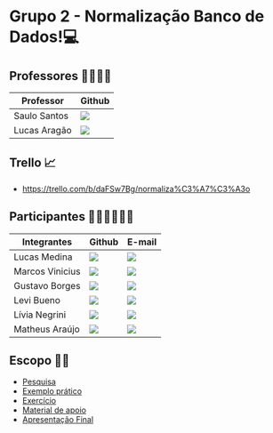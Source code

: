 # Grupo 2 - Normalização Banco de Dados!💻

## Professores 👨‍🏫👨‍🏫

Professor | Github 
------------ | ------------- 
Saulo Santos | <a href="https://github.com/Saulomsantos"> <img src="https://img.shields.io/badge/GitHub-100000?style=for-the-badge&logo=github&logoColor=white" /> </a> 
Lucas Aragão | <a href="https://github.com/LUCASDESENVOLVEDOR"> <img src="https://img.shields.io/badge/GitHub-100000?style=for-the-badge&logo=github&logoColor=white" /> </a>


## Trello 📈

- https://trello.com/b/daFSw7Bg/normaliza%C3%A7%C3%A3o 


## Participantes 👦👦👦👩👦👦

Integrantes | Github | E-mail
------------ | ------------- | ------------- 
Lucas Medina | <a href="https://github.com/Lucas-M3dina"> <img src="https://img.shields.io/badge/GitHub-100000?style=for-the-badge&logo=github&logoColor=white" /> </a> | <a href="mailto:lucas.m3dina@gmail.com"> <img src="https://img.shields.io/badge/Gmail-D14836?style=for-the-badge&logo=gmail&logoColor=white" /> </a>
Marcos Vinicius | <a href="https://github.com/Marcaum04"> <img src="https://img.shields.io/badge/GitHub-100000?style=for-the-badge&logo=github&logoColor=white" /> </a> | <a href="mailto:mvinicius.oliveira04@gmail.com"> <img src="https://img.shields.io/badge/Gmail-D14836?style=for-the-badge&logo=gmail&logoColor=white" /> </a>
Gustavo Borges | <a href="https://github.com/GustavoBorgesSouza"> <img src="https://img.shields.io/badge/GitHub-100000?style=for-the-badge&logo=github&logoColor=white" /> </a> | <a href="mailto:sgustavo.borges10@gmail.com"> <img src="https://img.shields.io/badge/Gmail-D14836?style=for-the-badge&logo=gmail&logoColor=white" /> </a>
Levi Bueno | <a href="https://github.com/levlzlnxD"> <img src="https://img.shields.io/badge/GitHub-100000?style=for-the-badge&logo=github&logoColor=white" /> </a> | <a href="mailto:lbds.bueno@gmail.com"> <img src="https://img.shields.io/badge/Gmail-D14836?style=for-the-badge&logo=gmail&logoColor=white" /> </a>
Lívia Negrini | <a href="https://github.com/livianegrini"> <img src="https://img.shields.io/badge/GitHub-100000?style=for-the-badge&logo=github&logoColor=white" /> </a> | <a href="mailto:liviasnegrini2004@gmail.com"> <img src="https://img.shields.io/badge/Gmail-D14836?style=for-the-badge&logo=gmail&logoColor=white" /> </a>
Matheus Araújo | <a href="https://github.com/maatheuss0"> <img src="https://img.shields.io/badge/GitHub-100000?style=for-the-badge&logo=github&logoColor=white" /> </a> | <a href="mailto:matheusaraujoms.machado@gmail.com"> <img src="https://img.shields.io/badge/Gmail-D14836?style=for-the-badge&logo=gmail&logoColor=white" /> </a>


## Escopo 👨‍💻

-   <a href="https://github.com/Marcaum04/Normalizacao-G2M/tree/main/Projeto_Normaliza%C3%A7%C3%A3o/Pesquisa">Pesquisa</a> 
-   <a href="https://github.com/Marcaum04/Normalizacao-G2M/tree/main/Projeto_Normaliza%C3%A7%C3%A3o/Exemplos_Pr%C3%A1ticos">Exemplo prático</a>
-   <a href="https://github.com/Marcaum04/Normalizacao-G2M/tree/main/Projeto_Normaliza%C3%A7%C3%A3o/Exerc%C3%ADcios">Exercício</a> 
-   <a href="https://github.com/Marcaum04/Normalizacao-G2M/tree/main/Projeto_Normaliza%C3%A7%C3%A3o/Material_Apoio">Material de apoio</a> 
-   <a href="https://github.com/Marcaum04/Normalizacao-G2M/tree/main/Projeto_Normaliza%C3%A7%C3%A3o/Apresenta%C3%A7%C3%A3o_Final">Apresentação Final</a> 
